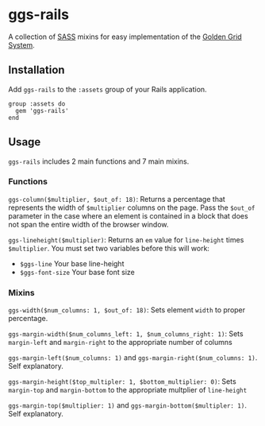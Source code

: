 ggs-rails
=========

A collection of [SASS](http://sass-lang.com/) mixins for easy
implementation of the [Golden Grid System](http://goldengridsystem.com/).

Installation
------------

Add `ggs-rails` to the `:assets` group of your Rails application.

    group :assets do
      gem 'ggs-rails'
    end

Usage
-----

`ggs-rails` includes 2 main functions and 7 main mixins.

### Functions ###

`ggs-column($multiplier, $out_of: 18)`: Returns a percentage that
represents the width of `$multiplier` columns on the page. Pass the
`$out_of` parameter in the case where an element is contained in a block
that does not span the entire width of the browser window.

`ggs-lineheight($multiplier)`: Returns an `em` value for `line-height`
times `$multiplier`. You must set two variables before this will work:

  * `$ggs-line` Your base line-height
  * `$ggs-font-size` Your base font size

### Mixins ###

`ggs-width($num_columns: 1, $out_of: 18)`: Sets element `width` to
proper percentage.

`ggs-margin-width($num_columns_left: 1, $num_columns_right: 1)`: Sets
`margin-left` and `margin-right` to the appropriate number of columns

`ggs-margin-left($num_columns: 1)` and `ggs-margin-right($num_columns:
1)`. Self explanatory.

`ggs-margin-height($top_multipler: 1, $bottom_multiplier: 0)`: Sets
`margin-top` and `margin-bottom` to the appropriate multplier of
`line-height`

`ggs-margin-top($multiplier: 1)` and `ggs-margin-bottom($multipler: 1)`.
Self explanatory.
